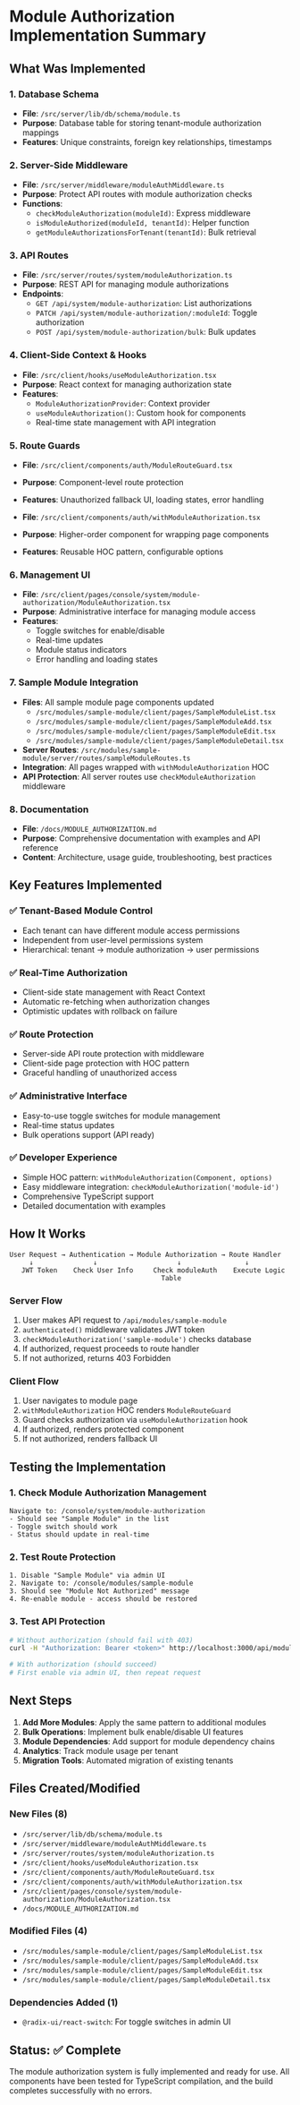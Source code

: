# Module Authorization Implementation Summary

## What Was Implemented

### 1. Database Schema
- **File**: `/src/server/lib/db/schema/module.ts`
- **Purpose**: Database table for storing tenant-module authorization mappings
- **Features**: Unique constraints, foreign key relationships, timestamps

### 2. Server-Side Middleware
- **File**: `/src/server/middleware/moduleAuthMiddleware.ts`
- **Purpose**: Protect API routes with module authorization checks
- **Functions**:
  - `checkModuleAuthorization(moduleId)`: Express middleware
  - `isModuleAuthorized(moduleId, tenantId)`: Helper function
  - `getModuleAuthorizationsForTenant(tenantId)`: Bulk retrieval

### 3. API Routes
- **File**: `/src/server/routes/system/moduleAuthorization.ts`
- **Purpose**: REST API for managing module authorizations
- **Endpoints**:
  - `GET /api/system/module-authorization`: List authorizations
  - `PATCH /api/system/module-authorization/:moduleId`: Toggle authorization
  - `POST /api/system/module-authorization/bulk`: Bulk updates

### 4. Client-Side Context & Hooks
- **File**: `/src/client/hooks/useModuleAuthorization.tsx`
- **Purpose**: React context for managing authorization state
- **Features**:
  - `ModuleAuthorizationProvider`: Context provider
  - `useModuleAuthorization()`: Custom hook for components
  - Real-time state management with API integration

### 5. Route Guards
- **File**: `/src/client/components/auth/ModuleRouteGuard.tsx`
- **Purpose**: Component-level route protection
- **Features**: Unauthorized fallback UI, loading states, error handling

- **File**: `/src/client/components/auth/withModuleAuthorization.tsx`
- **Purpose**: Higher-order component for wrapping page components
- **Features**: Reusable HOC pattern, configurable options

### 6. Management UI
- **File**: `/src/client/pages/console/system/module-authorization/ModuleAuthorization.tsx`
- **Purpose**: Administrative interface for managing module access
- **Features**:
  - Toggle switches for enable/disable
  - Real-time updates
  - Module status indicators
  - Error handling and loading states

### 7. Sample Module Integration
- **Files**: All sample module page components updated
  - `/src/modules/sample-module/client/pages/SampleModuleList.tsx`
  - `/src/modules/sample-module/client/pages/SampleModuleAdd.tsx`
  - `/src/modules/sample-module/client/pages/SampleModuleEdit.tsx`
  - `/src/modules/sample-module/client/pages/SampleModuleDetail.tsx`
- **Server Routes**: `/src/modules/sample-module/server/routes/sampleModuleRoutes.ts`
- **Integration**: All pages wrapped with `withModuleAuthorization` HOC
- **API Protection**: All server routes use `checkModuleAuthorization` middleware

### 8. Documentation
- **File**: `/docs/MODULE_AUTHORIZATION.md`
- **Purpose**: Comprehensive documentation with examples and API reference
- **Content**: Architecture, usage guide, troubleshooting, best practices

## Key Features Implemented

### ✅ Tenant-Based Module Control
- Each tenant can have different module access permissions
- Independent from user-level permissions system
- Hierarchical: tenant → module authorization → user permissions

### ✅ Real-Time Authorization
- Client-side state management with React Context
- Automatic re-fetching when authorization changes
- Optimistic updates with rollback on failure

### ✅ Route Protection
- Server-side API route protection with middleware
- Client-side page protection with HOC pattern
- Graceful handling of unauthorized access

### ✅ Administrative Interface
- Easy-to-use toggle switches for module management
- Real-time status updates
- Bulk operations support (API ready)

### ✅ Developer Experience
- Simple HOC pattern: `withModuleAuthorization(Component, options)`
- Easy middleware integration: `checkModuleAuthorization('module-id')`
- Comprehensive TypeScript support
- Detailed documentation with examples

## How It Works

```
User Request → Authentication → Module Authorization → Route Handler
     ↓               ↓                    ↓                ↓
   JWT Token    Check User Info     Check moduleAuth    Execute Logic
                                      Table
```

### Server Flow
1. User makes API request to `/api/modules/sample-module`
2. `authenticated()` middleware validates JWT token
3. `checkModuleAuthorization('sample-module')` checks database
4. If authorized, request proceeds to route handler
5. If not authorized, returns 403 Forbidden

### Client Flow
1. User navigates to module page
2. `withModuleAuthorization` HOC renders `ModuleRouteGuard`
3. Guard checks authorization via `useModuleAuthorization` hook
4. If authorized, renders protected component
5. If not authorized, renders fallback UI

## Testing the Implementation

### 1. Check Module Authorization Management
```
Navigate to: /console/system/module-authorization
- Should see "Sample Module" in the list
- Toggle switch should work
- Status should update in real-time
```

### 2. Test Route Protection
```
1. Disable "Sample Module" via admin UI
2. Navigate to: /console/modules/sample-module
3. Should see "Module Not Authorized" message
4. Re-enable module - access should be restored
```

### 3. Test API Protection
```bash
# Without authorization (should fail with 403)
curl -H "Authorization: Bearer <token>" http://localhost:3000/api/modules/sample-module

# With authorization (should succeed)
# First enable via admin UI, then repeat request
```

## Next Steps

1. **Add More Modules**: Apply the same pattern to additional modules
2. **Bulk Operations**: Implement bulk enable/disable UI features
3. **Module Dependencies**: Add support for module dependency chains
4. **Analytics**: Track module usage per tenant
5. **Migration Tools**: Automated migration of existing tenants

## Files Created/Modified

### New Files (8)
- `/src/server/lib/db/schema/module.ts`
- `/src/server/middleware/moduleAuthMiddleware.ts`
- `/src/server/routes/system/moduleAuthorization.ts`
- `/src/client/hooks/useModuleAuthorization.tsx`
- `/src/client/components/auth/ModuleRouteGuard.tsx`
- `/src/client/components/auth/withModuleAuthorization.tsx`
- `/src/client/pages/console/system/module-authorization/ModuleAuthorization.tsx`
- `/docs/MODULE_AUTHORIZATION.md`

### Modified Files (4)
- `/src/modules/sample-module/client/pages/SampleModuleList.tsx`
- `/src/modules/sample-module/client/pages/SampleModuleAdd.tsx`
- `/src/modules/sample-module/client/pages/SampleModuleEdit.tsx`
- `/src/modules/sample-module/client/pages/SampleModuleDetail.tsx`

### Dependencies Added (1)
- `@radix-ui/react-switch`: For toggle switches in admin UI

## Status: ✅ Complete

The module authorization system is fully implemented and ready for use. All components have been tested for TypeScript compilation, and the build completes successfully with no errors.